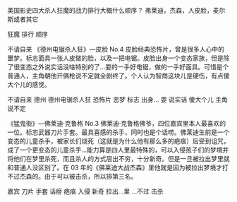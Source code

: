 <!-- https://www.zhihu.com/question/319857264/answer/651681485 -->

美国影史四大杀人狂魔的战力排行大概什么顺序？
弗莱迪，杰森，人皮脸，麦尔斯或者其它

狂魔 <!-- маньяк -->
排行 <!-- рейтинг -->
顺序 <!-- порядок -->

<!--
В истории американского кино в каком порядке по силе расположить 4 самых сильных маньяков?
Фреди, Джейсон, Кожаное Лицо, Майкл Майерс или другие
-->

<!-- laugh -->

不请自来
《德州电锯杀人狂》—皮脸
No.4 皮脸经典恐怖片，曾是很多人心中的噩梦。标志面具一张人皮做的脸，以及一把电锯。皮脸出身一个变态家族，但是除了很变态之外说实话没啥特别的了...耍的一手好电锯，做的一手好面具。可惜是个普通人，主角朝他开俩枪说不定就全剧终了。个人认为智商这块儿是硬伤，有点傻大个儿的感觉。

不请自来 <!-- самозванец, явиться без приглашения -->
德州 <!-- Техас -->
德州电锯杀人狂 <!-- Техасская резня бензопилой -->
恐怖片 <!-- хоррор-фильм -->
恶梦 <!-- кошмар -->
标志 <!-- знак, символический -->
出身... <!-- происходить из ... -->
耍 <!-- играть, жонглировать, махать, забавляться -->
说实话 <!-- по правде говоря -->
傻大个儿 <!-- болван -->
主角 <!-- главный герой -->
说不定 <!-- возможно -->

<!--
Явиться без приглашения
"Техасская резня бензопилой" - Кожаное Лицо
№4. Классический фильм с Кожаным Лицом. Был кошмаром в сердцах многих людей. Знаковая маска в виде лица из человеческой кожи и бензопила. Кожаное Лицо происходит из семьи психопатов. Но кроме того, что он псих, по правде говоря, нет больше ничего особенно... размахивает своей неплохой пилой, носит неплохую маску. Жаль, что это обычный человек. Главный герой сделал в него 2 выстрела и, возможно, вся история и закончилась. Я лично считаю, что интеллект у парня хромает, есть ощущение, что он немного болван.
-->

《猛鬼街》—佛莱迪·克鲁格
No.3 佛莱迪·克鲁格佛爷，四位嘉宾里本人最喜欢的一位。标志武器刀片手套。最具喜感的杀手，同时也是个话唠。佛莱迪生前是一个变态的儿童杀手，被家长们烧死（这就是为什么他有那么多的疤痕）后受到诅咒，成了一个更变态的儿童杀手...能力算是四人里最特殊的，可以入侵孩子们的梦境并将他们在梦里杀死，而且杀人的方式层出不穷，十分新奇。但是一旦被拉出梦里就和普通人没区别了。在 03 年的《佛莱迪大战杰森》里他就是因为被拉出梦境才打不过杰森的。由于可以被击杀，所以排第三名。

嘉宾 <!-- почетный гость -->
刀片 <!-- лезвие -->
手套 <!-- перчатки -->
话痨 <!-- пустослов, балабол -->
疤痕 <!-- шрам -->
入侵 <!-- вторгаться -->
新奇 <!-- необычно -->
拉出...里 <!-- вытащить из ... -->
...不过 <!-- не смог ... -->
击杀 <!-- убить -->

<!--
"Кошмар на улице Вязов" - Фреди Крюгер
№3. Карманный вор Фреди Крюгер, из 4 почетных гостей этот мой самый любимый. Его оружие это перчатки с лезвиями. Убийца с самым смешным оружием. Фреди был сошедшим с ума ребенком-убийцей, и был сожжен своими родителями (поэтому у него так много шрамов), а затем проклят, стал еще более сошедшим с ума ребенком-убийцей. Способность у него можно сказать среди 4 персонажей самая уникальная. Он может вторгаться в мир сновидений детей и во сне убивать их. К тому же способы убийств возникают один за другим, крайне необычно. Но если вытащить его из сна, то такой же как и простой человек. В фильме 2003 года "Фреди против Джейсона" из-за того, что его вытащили из царства снов, он не смог победить Джейсона. Потому что его могли убить, поэтому ставлю его на 3 место.
-->
